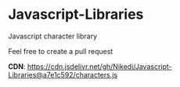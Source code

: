 # Javascript-Libraries
Javascript character library


Feel free to create a pull request

**CDN**: https://cdn.jsdelivr.net/gh/Nikedi/Javascript-Libraries@a7e1c592/characters.js

